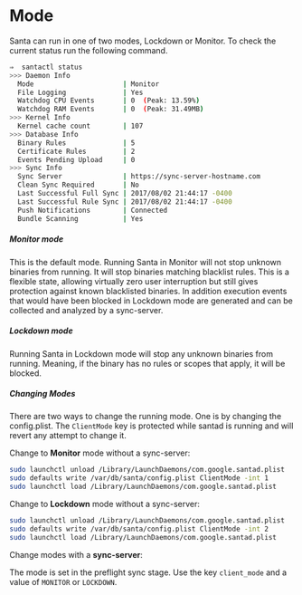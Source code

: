 # Mode

Santa can run in one of two modes, Lockdown or Monitor. To check the current status run the following command.

```sh
⇒  santactl status
>>> Daemon Info
  Mode                      | Monitor
  File Logging              | Yes
  Watchdog CPU Events       | 0  (Peak: 13.59%)
  Watchdog RAM Events       | 0  (Peak: 31.49MB)
>>> Kernel Info
  Kernel cache count        | 107
>>> Database Info
  Binary Rules              | 5
  Certificate Rules         | 2
  Events Pending Upload     | 0
>>> Sync Info
  Sync Server               | https://sync-server-hostname.com
  Clean Sync Required       | No
  Last Successful Full Sync | 2017/08/02 21:44:17 -0400
  Last Successful Rule Sync | 2017/08/02 21:44:17 -0400
  Push Notifications        | Connected
  Bundle Scanning           | Yes
```

##### Monitor mode

This is the default mode. Running Santa in Monitor will not stop unknown binaries from running. It will stop binaries matching blacklist rules. This is a flexible state, allowing virtually zero user interruption but still gives protection against known blacklisted binaries. In addition execution events that would have been blocked in Lockdown mode are generated and can be collected and analyzed by a sync-server.

##### Lockdown mode

Running Santa in Lockdown mode will stop any unknown binaries from running. Meaning, if the binary has no rules or scopes that apply, it will be blocked.

##### Changing Modes

There are two ways to change the running mode. One is by changing the config.plist. The `ClientMode` key is protected while santad is running and will revert any attempt to change it.

Change to __Monitor__ mode without a sync-server:

```sh
sudo launchctl unload /Library/LaunchDaemons/com.google.santad.plist
sudo defaults write /var/db/santa/config.plist ClientMode -int 1
sudo launchctl load /Library/LaunchDaemons/com.google.santad.plist
```

Change to __Lockdown__ mode without a sync-server:

```sh
sudo launchctl unload /Library/LaunchDaemons/com.google.santad.plist
sudo defaults write /var/db/santa/config.plist ClientMode -int 2
sudo launchctl load /Library/LaunchDaemons/com.google.santad.plist
```

Change modes with a __sync-server__:

The mode is set in the preflight sync stage. Use the key `client_mode` and a value of `MONITOR` or `LOCKDOWN`.